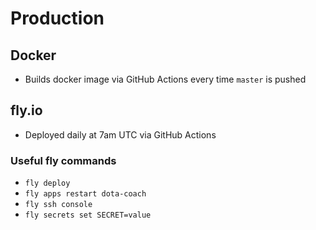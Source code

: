 # Production

## Docker
-   Builds docker image via GitHub Actions every time `master` is pushed

## fly.io

-   Deployed daily at 7am UTC via GitHub Actions

### Useful fly commands

-   `fly deploy`
-   `fly apps restart dota-coach`
-   `fly ssh console`
-   `fly secrets set SECRET=value`
